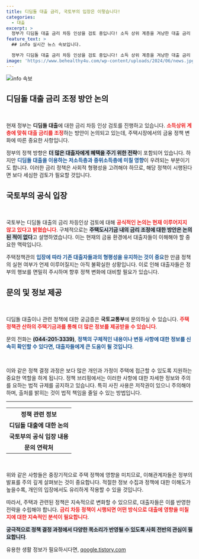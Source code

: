 ```yaml
---
title: 디딤돌 대출 금리, 국토부의 입장은 이렇습니다!
categories:
  - 대출
excerpt: >
  정부가 디딤돌 대출 금리 차등 인상을 검토 중입니다! 소득 상위 계층을 겨냥한 대출 금리 인상 방안은 과연 어떤 영향을 미칠까요? 자세한 내용이 궁금하다면 클릭하세요!
feature_text: >
  ## info 실시간 뉴스 속보입니다.

  정부가 디딤돌 대출 금리 차등 인상을 검토 중입니다! 소득 상위 계층을 겨냥한 대출 금리 인상 방안은 과연 어떤 영향을 미칠까요? 자세한 내용이 궁금하다면 클릭하세요!
image: 'https://www.behealthy4u.com/wp-content/uploads/2024/06/news.jpg'
---
```


<p><img src="https://www.behealthy4u.com/wp-content/uploads/2024/06/news.jpg" alt="info 속보" /></p>

<h2 data-ke-size="size26">디딤돌 대출 금리 조정 방안 논의</h2>

<p data-ke-size="size16">&nbsp;</p>

<p>현재 정부는 <b>디딤돌 대출</b>에 대한 금리 차등 인상 검토를 진행하고 있습니다. <b><span style="color: #ee2323;">소득상위 계층에 맞춰 대출 금리를 조정</span></b>하는 방안이 논의되고 있는데, 주택시장에서의 금융 정책 변화에 따른 중요한 사항입니다. </p>

<p>정부의 정책 방향은 <b><span style="background-color: #21538527;">더 많은 대출자에게 혜택을 주기 위한 전략</span></b>이 포함되어 있습니다. 하지만 <b><span style="color: #1a5490;">디딤돌 대출을 이용하는 저소득층과 중위소득층에 미칠 영향</span></b>이 우려되는 부분이기도 합니다. 이러한 금리 정책은 사회적 형평성을 고려해야 하므로, 해당 정책이 시행된다면 보다 세심한 검토가 필요할 것입니다.</p>

<h2 data-ke-size="size26">국토부의 공식 입장</h2>

<p data-ke-size="size16">&nbsp;</p>

<p>국토부는 디딤돌 대출의 금리 차등인상 검토에 대해 <b><span style="color: #ee2323;">공식적인 논의는 현재 이루어지지 않고 있다고 밝혔습니다</span></b>. 구체적으로는 <b><span style="background-color: #21538527;">주택도시기금 내의 금리 조정에 대한 방안은 논의된 적이 없다</span></b>고 설명하였습니다. 이는 현재의 금융 환경에서 대출자들이 이해해야 할 중요한 맥락입니다. </p>

<p>주택정책관의 <b><span style="color: #1a5490;">입장에 따라 기존 대출자들과의 형평성을 유지하는 것이 중요</span></b>한 만큼 정책의 실현 여부가 언제 이루어질지는 아직 불확실한 상황입니다. 이로 인해 대출자들은 정부의 행보를 면밀히 주시하며 향후 정책 변화에 대비할 필요가 있습니다.</p>

<h2 data-ke-size="size26">문의 및 정보 제공</h2>

<p data-ke-size="size16">&nbsp;</p>

<p>디딤돌 대출이나 관련 정책에 대한 궁금증은 <b>국토교통부</b>에 문의하실 수 있습니다. <b><span style="color: #ee2323;">주택정책관 산하의 주택기금과를 통해 더 많은 정보를 제공받을 수 있습니다</span></b>. </p>

<p>문의 전화는 <b><span style="background-color: #21538527;">(044-201-3339)</span></b>, <b><span style="color: #1a5490;">정책의 구체적인 내용이나 변동 사항에 대한 정보를 신속히 확인할 수 있다면, 대출자들에게 큰 도움이 될 것입니다</span></b>.</p>

<p data-ke-size="size16">&nbsp;</p>

<p>이와 같은 정책 결정 과정은 보다 많은 개인과 가정이 주택에 접근할 수 있도록 지원하는 중요한 역할을 하게 됩니다. 정책 브리핑에서는 이러한 사항에 대한 자세한 정보와 주의를 요하는 법적 규제를 공지하고 있습니다. 특히 사진 사용은 저작권이 있으니 주의해야 하며, 출처를 밝히는 것이 법적 책임을 줄일 수 있는 방법입니다. </p>

<hr>

<table style="width: 100%; border-collapse: collapse;">
<tr>
    <th style="text-align: center; height: 17px;"><b>정책 관련 정보</b></th>
</tr>
<tr>
    <td style="text-align: center; height: 17px;"><b>디딤돌 대출에 대한 논의</b></td>
</tr>
<tr>
    <td style="text-align: center; height: 17px;"><b>국토부의 공식 입장 내용</b></td>
</tr>
<tr>
    <td style="text-align: center; height: 17px;"><b>문의 연락처</b></td>
</tr>
</table>

<p data-ke-size="size16">&nbsp;</p>

<p>위와 같은 사항들은 중장기적으로 주택 정책에 영향을 미치므로, 이해관계자들은 정부의 발표를 주의 깊게 살펴보는 것이 중요합니다. 적절한 정보 수집과 정책에 대한 이해도가 높을수록, 개인의 입장에서도 유리하게 작용할 수 있을 것입니다. </p>

<p>따라서, 주택과 관련된 정책은 지속적으로 변화할 수 있으므로, 대출자들은 이를 반영한 전략을 수립해야 합니다. <b><span style="color: #ee2323;">금리 차등 정책이 시행되면 어떤 방식으로 대출에 영향을 미칠지에 대한 지속적인 분석이 필요합니다</span></b>. </p>

<p><b><span style="background-color: #21538527;">궁극적으로 정책 결정 과정에서 다양한 목소리가 반영될 수 있도록 사회 전반의 관심이 필요합니다</span></b>. </p>
유용한 생활 정보가 필요하시다면, <a href="https://qoogle.tistory.com" rel="dofollow">qoogle.tistory.com</a>


